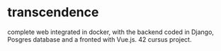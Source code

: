 # transcendence
complete web integrated in docker, with the backend coded in Django, Posgres database and a fronted with Vue.js. 42 cursus project.
